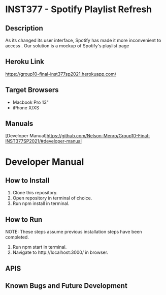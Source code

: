 # INST377 - Spotify Playlist Refresh

## Description
As its changed its user interface, Spotify has made it more inconvenient to access . Our solution is a mockup of Spotify's playlist page 

## Heroku Link
https://group10-final-inst377sp2021.herokuapp.com/

## Target Browsers
- Macbook Pro 13"
- iPhone X/XS

## Manuals
[Developer Manual]https://github.com/Nelson-Menro/Group10-Final-INST377SP2021/#developer-manual

# Developer Manual
## How to Install
1. Clone this repository.
2. Open repository in terminal of choice.
3. Run npm install in terminal.

## How to Run
NOTE: These steps assume previous installation steps have been completed.
1. Run npm start in terminal.
2. Navigate to http://localhost:3000/ in browser.

## APIS

## Known Bugs and Future Development
